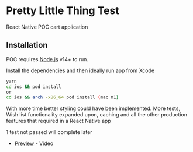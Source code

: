 # Pretty Little Thing Test

React Native
POC cart application

## Installation

POC requires [Node.js](https://nodejs.org/) v14+ to run.

Install the dependencies and then ideally run app from Xcode

```sh
yarn
cd ios && pod install
or
cd ios && arch -x86_64 pod install (mac m1)
```

With more time better styling could have been implemented. More tests, Wish list functionality expanded upon, caching and all the other production features that required in a React Native app

1 test not passed will complete later

- [Preview](https://drive.google.com/file/d/14xbV6Qoa-wSbw8NPJnDHOtx4DA40cTVL/view?usp=sharing) - Video
